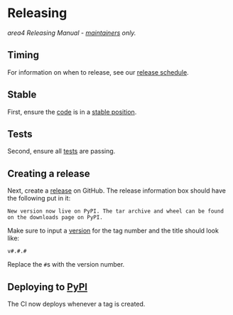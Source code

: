 # Releasing

*area4 Releasing Manual - [maintainers](https://github.com/area4lib/area4/blob/master/.github/CODEAUTHORS.md#maintainers) only.*

## Timing

For information on when to release, see our [release schedule](https://github.com/area4lib/area4/blob/master/.github/release-schedule.md).

## Stable

First, ensure the [code](https://github.com/area4lib/area4) is in a [stable position](https://github.com/area4lib/area4/blob/master/.github/release-schedule.md#stable-build).

## Tests

Second, ensure all [tests](https://cirrus-ci.com/github/area4lib/area4) are passing.

## Creating a release

Next, create a [release](https://github.com/area4lib/area4/releases) on GitHub. The release information box should have the following put in it:

```none
New version now live on PyPI. The tar archive and wheel can be found on the downloads page on PyPI.
```

Make sure to input a [version](https://semver.org) for the tag number and the title should look like:

```none
v#.#.#
```

Replace the `#`s with the version number.

## Deploying to [PyPI](https://pypi.org)

The CI now deploys whenever a tag is created.

